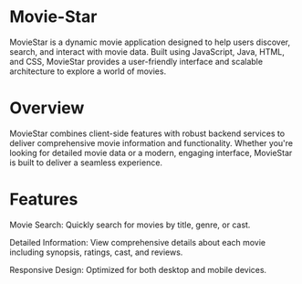 # Movie-Star

MovieStar is a dynamic movie application designed to help users discover, search, and interact with movie data. Built using JavaScript, Java, HTML, and CSS, MovieStar provides a user-friendly interface and scalable architecture to explore a world of movies.

# Overview
MovieStar combines client-side features with robust backend services to deliver comprehensive movie information and functionality. Whether you're looking for detailed movie data or a modern, engaging interface, MovieStar is built to deliver a seamless experience.

# Features
Movie Search: Quickly search for movies by title, genre, or cast.

Detailed Information: View comprehensive details about each movie including synopsis, ratings, cast, and reviews.

Responsive Design: Optimized for both desktop and mobile devices.

